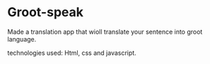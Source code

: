 # Groot-speak
Made a translation app that wioll translate your sentence into groot language.

technologies used: Html, css and javascript.
